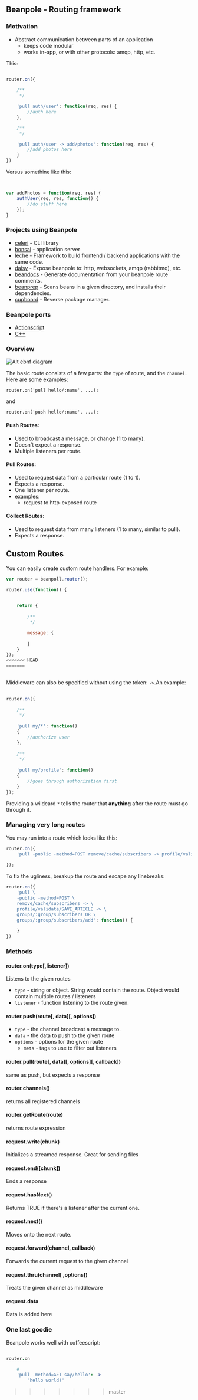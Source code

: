 ## Beanpole - Routing framework      


### Motivation

- Abstract communication between parts of an application
	- keeps code modular
	- works in-app, or with other protocols: amqp, http, etc.

This:

```javascript

router.on({
	
	/**
	 */

	'pull auth/user': function(req, res) {
		//auth here
	},

	/**
	 */

	'pull auth/user -> add/photos': function(req, res) {
		//add photos here
	}
})
```


Versus somethine like this:

```javascript


var addPhotos = function(req, res) {
	authUser(req, res, function() {
		//do stuff here
	});
}

```



### Projects using Beanpole

- [celeri](https://github.com/crcn/celeri) - CLI library
- [bonsai](https://github.com/crcn/bonsai) - application server
- [leche](https://github.com/crcn/leche) - Framework to build frontend / backend applications with the same code.
- [daisy](https://github.com/crcn/daisy) - Expose beanpole to: http, websockets, amqp (rabbitmq), etc.    
- [beandocs](https://github.com/crcn/beandocs) - Generate documentation from your beanpole route comments.
- [beanprep](https://github.com/crcn/beanprep) - Scans beans in a given directory, and installs their dependencies. 
- [cupboard](https://github.com/crcn/beanprep) - Reverse package manager.       

### Beanpole ports

- [Actionscript](https://github.com/crcn/beanpole.as)  
- [C++](https://github.com/crcn/beanpoll)     

### Overview          


![Alt ebnf diagram](http://i.imgur.com/v1wdO.png)
                

The basic route consists of a few parts: the `type` of route, and the `channel`. Here are some examples:

	router.on('pull hello/:name', ...);
	
and

	router.on('push hello/:name', ...);           
	

#### Push Routes:  

- Used to broadcast a message, or change (1 to many).
- Doesn't expect a response.    
- Multiple listeners per route.         

#### Pull Routes:

- Used to request data from a particular route (1 to 1).
- Expects a response.
- One listener per route. 
- examples:
	- request to http-exposed route       
	
#### Collect Routes:

- Used to request data from many listeners (1 to many, similar to pull).
- Expects a response.


## Custom Routes

You can easily create custom route handlers. For example:

```javascript
var router = beanpoll.router();

router.use(function() {
	

	return {
		
		/**
		 */

		message: {
			
		}
	}
});
<<<<<<< HEAD
=======
       
````      
           
Middleware can also be specified without using the token: `->`.An example:


````javascript
    
router.on({               
	
	/**
	 */
	
	'pull my/*': function()
	{
		//authorize user
	},  
	
	/**
	 */
	
	'pull my/profile': function()
	{                 
		//goes through authorization first 
	}
});

````                                                                         
                                                                                                
Providing a wildcard `*` tells the router that **anything** after the route must go through it.     

### Managing very long routes

You may run into a route which looks like this:

```javascript
router.on({
	'pull -public -method=POST remove/cache/subscribers -> profile/validate/SAVE_ARTICLE -> groups/:group/subscribers OR groups/:group/subscribers/add': function() {
	
});
```

To fix the ugliness, breakup the route and escape any linebreaks:

```javascript
router.on({
	'pull \
	-public -method=POST \
	remove/cache/subscribers -> \
	profile/validate/SAVE_ARTICLE -> \
	groups/:group/subscribers OR \
	groups/:group/subscribers/add': function() {
		
	}
})
```


### Methods            

#### router.on(type[,listener])

Listens to the given routes

- `type` - string or object. String would contain the route. Object would contain multiple routes / listeners
- `listener` - function listening to the route given.                                                                                  


#### router.push(route[, data][, options])

- `type` - the channel broadcast a message to.
- `data` - the data to push to the given route
- `options` - options for the given route
	- `meta` - tags to use to filter out listeners
	
#### router.pull(route[, data][, options][, callback])

same as push, but expects a response

#### router.channels()

returns all registered channels

#### router.getRoute(route)
                      
returns route expression

#### request.write(chunk)
             
Initializes a streamed response. Great for sending files

#### request.end([chunk]) 
                        
Ends a response 

#### request.hasNext()
                                                     
Returns TRUE if there's a listener after the current one.

#### request.next()

Moves onto the next route.

#### request.forward(channel, callback)

Forwards the current request to the given channel

#### request.thru(channel[ ,options])
       
Treats the given channel as middleware   

#### request.data

Data is added here  


### One last goodie

Beanpole works well with coffeescript:


````coffeescript

router.on                        
                   
	#
	'pull -method=GET say/hello': ->
		"hello world!"           

````

>>>>>>> master

```






                                                                                                              

